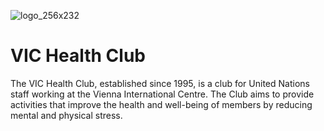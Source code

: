 ![logo_256x232](https://github.com/VICHealthClub/VICHealthClub/assets/153489620/f6fcebd1-cbd1-41ca-a147-5631269dff78)
# VIC Health Club

The VIC Health Club, established since 1995, is a club for United Nations staff working at the Vienna International Centre. The Club aims to provide activities that improve the health and well-being of members by reducing mental and physical stress.
